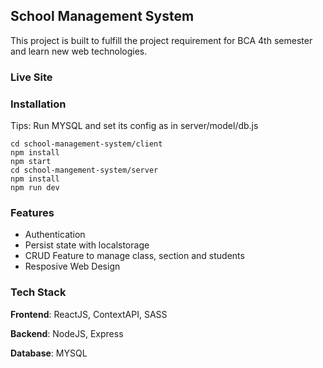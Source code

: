 ## School Management System

This project is built to fulfill the project requirement for BCA 4th semester and learn new web technologies.

### Live Site

### Installation

Tips: Run MYSQL and set its config as in server/model/db.js

```
cd school-management-system/client
npm install
npm start
cd school-mangement-system/server
npm install
npm run dev
```

### Features

- Authentication
- Persist state with localstorage
- CRUD Feature to manage class, section and students
- Resposive Web Design

### Tech Stack

**Frontend**: ReactJS, ContextAPI, SASS

**Backend**: NodeJS, Express

**Database**: MYSQL
